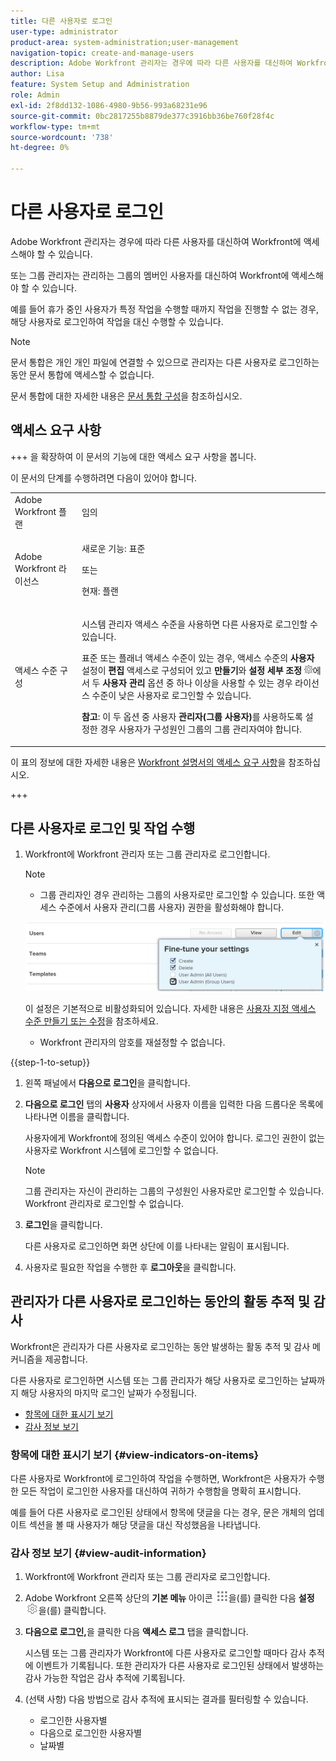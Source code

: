 ```yaml
---
title: 다른 사용자로 로그인
user-type: administrator
product-area: system-administration;user-management
navigation-topic: create-and-manage-users
description: Adobe Workfront 관리자는 경우에 따라 다른 사용자를 대신하여 Workfront에 액세스해야 할 수 있습니다.
author: Lisa
feature: System Setup and Administration
role: Admin
exl-id: 2f8dd132-1086-4980-9b56-993a68231e96
source-git-commit: 0bc2817255b8879de377c3916bb36be760f28f4c
workflow-type: tm+mt
source-wordcount: '738'
ht-degree: 0%

---
```


# 다른 사용자로 로그인

<!--Audited: April, 2024-->

<!--<span class="preview">The highlighted information on this page refers to functionality not yet generally available. It is available for all users only in the Preview environment.</span> -->

<!--
**DON'T DELETE, DRAFT OR HIDE THIS ARTICLE. IT IS LINKED TO THE PRODUCT, THROUGH THE CONTEXT SENSITIVE HELP LINKS. Also linked to other articles: Creating and Managing Groups, etc.</p>
-->

Adobe Workfront 관리자는 경우에 따라 다른 사용자를 대신하여 Workfront에 액세스해야 할 수 있습니다.

또는 그룹 관리자는 관리하는 그룹의 멤버인 사용자를 대신하여 Workfront에 액세스해야 할 수 있습니다.

예를 들어 휴가 중인 사용자가 특정 작업을 수행할 때까지 작업을 진행할 수 없는 경우, 해당 사용자로 로그인하여 작업을 대신 수행할 수 있습니다.

<!--
<note type="note">
Some users, such as executives, need to be able to control which administrators can log in to their accounts, and for how long. Working with your organization, Workfront configures settings that allow this control for these users. When a Workfront administrator or group administrator (associated with one of the user's groups) tries to log in as one of these users, an on-screen message prompts the administrator to contact the user for access. From the user profile area, the user can then grant access to the administrator and specify an expiration time for it. For more information on how the user does this, see
<a href="../../../workfront-basics/manage-your-account-and-profile/configuring-your-user-profile/configure-my-settings.md#access" class="MCXref xref">Access</a> in
<a href="../../../workfront-basics/manage-your-account-and-profile/configuring-your-user-profile/configure-my-settings.md" class="MCXref xref">Configure My Settings</a>.
<span class="PinkDraftNote">[Add a note about this being only for the Enterprise package if they decide to do it that way]</span>
</note>
-->

>[!NOTE]
>
>문서 통합은 개인 개인 파일에 연결할 수 있으므로 관리자는 다른 사용자로 로그인하는 동안 문서 통합에 액세스할 수 없습니다.
>
>문서 통합에 대한 자세한 내용은 [문서 통합 구성](../../../administration-and-setup/configure-integrations/configure-document-integrations.md)을 참조하십시오.

## 액세스 요구 사항

+++ 을 확장하여 이 문서의 기능에 대한 액세스 요구 사항을 봅니다.

이 문서의 단계를 수행하려면 다음이 있어야 합니다.

<table style="table-layout:auto"> 
 <col> 
 <col> 
 <tbody> 
  <tr> 
   <td role="rowheader">Adobe Workfront 플랜</td> 
   <td>임의</td> 
  </tr> 
  <tr> 
   <td role="rowheader">Adobe Workfront 라이선스</td> 
   <td> <p>새로운 기능: 표준</p>
   <p>또는</p>
   <p>현재: 플랜</p></td> 
  </tr> 
  <tr> 
   <td role="rowheader">액세스 수준 구성</td> 
   <td> <p>시스템 관리자 액세스 수준을 사용하면 다른 사용자로 로그인할 수 있습니다.</p> <p>표준 또는 플래너 액세스 수준이 있는 경우, 액세스 수준의 <b>사용자</b> 설정이 <b>편집</b> 액세스로 구성되어 있고 <b>만들기</b>와 <b>설정 세부 조정</b> <img src="assets/gear-icon-in-access-levels.png">에서 두 <b>사용자 관리</b> 옵션 중 하나 이상을 사용할 수 있는 경우 라이선스 수준이 낮은 사용자로 로그인할 수 있습니다. </p> 
   <p><b>참고</b>: 이 두 옵션 중 사용자 <b>관리자(그룹 사용자)</b>를 사용하도록 설정한 경우 사용자가 구성원인 그룹의 그룹 관리자여야 합니다.</p></td> 
  </tr> 
 </tbody> 
</table>

이 표의 정보에 대한 자세한 내용은 [Workfront 설명서의 액세스 요구 사항](/help/quicksilver/administration-and-setup/add-users/access-levels-and-object-permissions/access-level-requirements-in-documentation.md)을 참조하십시오.

+++

## 다른 사용자로 로그인 및 작업 수행

1. Workfront에 Workfront 관리자 또는 그룹 관리자로 로그인합니다.

   >[!NOTE]
   >
   >* 그룹 관리자인 경우 관리하는 그룹의 사용자로만 로그인할 수 있습니다. 또한 액세스 수준에서 사용자 관리(그룹 사용자) 권한을 활성화해야 합니다.
   >   
   >  ![](assets/group-admin-user.png)
   >   
   >  이 설정은 기본적으로 비활성화되어 있습니다. 자세한 내용은 [사용자 지정 액세스 수준 만들기 또는 수정](../../../administration-and-setup/add-users/configure-and-grant-access/create-modify-access-levels.md)을 참조하세요.
   >   
   >* Workfront 관리자의 암호를 재설정할 수 없습니다.

{{step-1-to-setup}}

1. 왼쪽 패널에서 **다음으로 로그인**&#x200B;을 클릭합니다.

1. **다음으로 로그인** 탭의 **사용자** 상자에서 사용자 이름을 입력한 다음 드롭다운 목록에 나타나면 이름을 클릭합니다.

   사용자에게 Workfront에 정의된 액세스 수준이 있어야 합니다. 로그인 권한이 없는 사용자로 Workfront 시스템에 로그인할 수 없습니다.

   >[!NOTE]
   >
   >그룹 관리자는 자신이 관리하는 그룹의 구성원인 사용자로만 로그인할 수 있습니다. Workfront 관리자로 로그인할 수 없습니다.

1. **로그인**&#x200B;을 클릭합니다.

   <!--
   <p> Might come in a future story:</p>
   -->

   <!--
   <p data-mc-conditions="QuicksilverOrClassic.Draft mode">click an Access period and then click Request to ask the user for access to log as him or her for the specified period of time. Continue these steps after the user grants access. Specify somewhere here that this is only for the Enterprise package if they decide on that</p>
   -->

   <!--
   <p data-mc-conditions="QuicksilverOrClassic.Draft mode">Or </p>
   -->

   <!--
   <p data-mc-conditions="QuicksilverOrClassic.Draft mode">If a prompt appears indicating that the user has restricted access to their account, contact the user to request access.</p>
   -->

   <!--
   <p data-mc-conditions="QuicksilverOrClassic.Draft mode">The user can then can grant you "Log in as" access in their user profile. They can also specify an expiration date and time for the access period. </p>
   -->

   <!--
   This triggers an email to let you know that you have access to log in as the user, depending on how your event notifications are enabled. For more information, see <a href="../../../workfront-basics/using-notifications/event-notifications.md" class="MCXref xref">Event notifications</a>.
   </div>
   -->

   다른 사용자로 로그인하면 화면 상단에 이를 나타내는 알림이 표시됩니다.

1. 사용자로 필요한 작업을 수행한 후 **로그아웃**&#x200B;을 클릭합니다.

## 관리자가 다른 사용자로 로그인하는 동안의 활동 추적 및 감사

Workfront은 관리자가 다른 사용자로 로그인하는 동안 발생하는 활동 추적 및 감사 메커니즘을 제공합니다.

다른 사용자로 로그인하면 시스템 또는 그룹 관리자가 해당 사용자로 로그인하는 날짜까지 해당 사용자의 마지막 로그인 날짜가 수정됩니다.

* [항목에 대한 표시기 보기](#view-indicators-on-items)
* [감사 정보 보기](#view-audit-information)

### 항목에 대한 표시기 보기 {#view-indicators-on-items}

다른 사용자로 Workfront에 로그인하여 작업을 수행하면, Workfront은 사용자가 수행한 모든 작업이 로그인한 사용자를 대신하여 귀하가 수행함을 명확히 표시합니다.

예를 들어 다른 사용자로 로그인된 상태에서 항목에 댓글을 다는 경우, 문은 개체의 업데이트 섹션을 볼 때 사용자가 해당 댓글을 대신 작성했음을 나타냅니다.

### 감사 정보 보기 {#view-audit-information}

1. Workfront에 Workfront 관리자 또는 그룹 관리자로 로그인합니다.
1. Adobe Workfront 오른쪽 상단의 **기본 메뉴** 아이콘 ![](assets/main-menu-icon.png)을(를) 클릭한 다음 **설정** ![](assets/gear-icon-settings.png)을(를) 클릭합니다.

1. **다음으로 로그인,**&#x200B;을 클릭한 다음 **액세스 로그** 탭을 클릭합니다.

   시스템 또는 그룹 관리자가 Workfront에 다른 사용자로 로그인할 때마다 감사 추적에 이벤트가 기록됩니다. 또한 관리자가 다른 사용자로 로그인된 상태에서 발생하는 감사 가능한 작업은 감사 추적에 기록됩니다.

1. (선택 사항) 다음 방법으로 감사 추적에 표시되는 결과를 필터링할 수 있습니다.

   * 로그인한 사용자별
   * 다음으로 로그인한 사용자별
   * 날짜별
